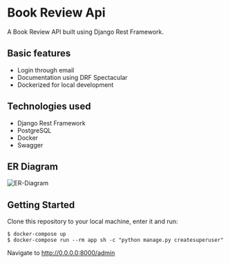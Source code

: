 # Book Review Api

A Book Review API built using Django Rest Framework.

## Basic features

* Login through email
* Documentation using DRF Spectacular
* Dockerized for local development

## Technologies used

* Django Rest Framework
* PostgreSQL
* Docker
* Swagger

## ER Diagram

![ER-Diagram](img.png)

## Getting Started

Clone this repository to your local machine, enter it and run:

```
$ docker-compose up
$ docker-compose run --rm app sh -c "python manage.py createsuperuser" 
```

Navigate to http://0.0.0.0:8000/admin
